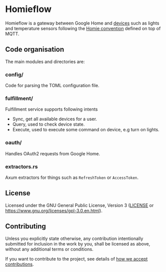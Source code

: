 # Homieflow

Homieflow is a gateway between Google Home and [devices](docs/homie.md) such as lights and
temperature sensors following the [Homie convention](https://homieiot.github.io/) defined on top of
MQTT.

## Code organisation

The main modules and directories are:

### config/

Code for parsing the TOML configuration file.

### fulfillment/

Fulfillment service supports following intents

- Sync, get all available devices for a user.
- Query, used to check device state.
- Execute, used to execute some command on device, e.g turn on lights.

### oauth/

Handles OAuth2 requests from Google Home.

### extractors.rs

Axum extractors for things such as `RefreshToken` or `AccessToken`.

## License

Licensed under the GNU General Public License, Version 3 ([LICENSE](LICENSE) or https://www.gnu.org/licenses/gpl-3.0.en.html).

## Contributing

Unless you explicitly state otherwise, any contribution intentionally submitted for inclusion in the
work by you, shall be licensed as above, without any additional terms or conditions.

If you want to contribute to the project, see details of
[how we accept contributions](CONTRIBUTING.md).
